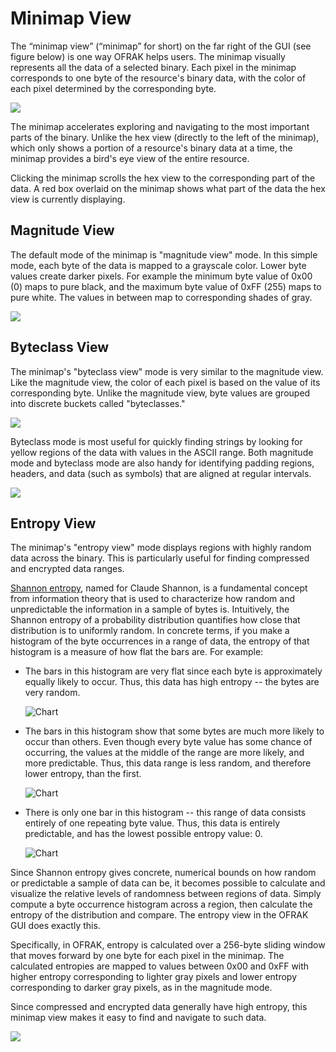 # Minimap View

The “minimap view” (“minimap” for short) on the far right of the GUI (see
figure below) is one way OFRAK helps users. The minimap visually represents all
the data of a selected binary. Each pixel in the minimap corresponds to one
byte of the resource's binary data, with the color of each pixel determined by
the corresponding byte.

![](assets/image4.png)

The minimap accelerates exploring and navigating to the most important parts of
the binary. Unlike the hex view (directly to the left of the minimap), which
only shows a portion of a resource's binary data at a time, the minimap
provides a bird's eye view of the entire resource. 

Clicking the minimap scrolls the hex view to the corresponding part of the
data. A red box overlaid on the minimap shows what part of the data the hex
view is currently displaying.

## Magnitude View

The default mode of the minimap is "magnitude view" mode. In this simple mode,
each byte of the data is mapped to a grayscale color. Lower byte values create
darker pixels. For example the minimum byte value of 0x00 (0) maps to pure
black, and the maximum byte value of 0xFF (255) maps to pure white. The values
in between map to corresponding shades of gray.

![](assets/image6.png)

## Byteclass View

The minimap's "byteclass view" mode is very similar to the magnitude view. Like
the magnitude view, the color of each pixel is based on the value of its
corresponding byte. Unlike the magnitude view, byte values are grouped into
discrete buckets called "byteclasses."

![](assets/image7.png)

Byteclass mode is most useful for quickly finding strings by looking for yellow
regions of the data with values in the ASCII range. Both magnitude mode and
byteclass mode are also handy for identifying padding regions, headers, and
data (such as symbols) that are aligned at regular intervals.

![](assets/image5.png)

## Entropy View 

The minimap's "entropy view" mode displays regions with highly random data
across the binary. This is particularly useful for finding compressed and
encrypted data ranges.

[Shannon entropy](https://en.wikipedia.org/wiki/Entropy_(information_theory)),
named for Claude Shannon, is a fundamental concept from information theory that
is used to characterize how random and unpredictable the information in a
sample of bytes is. Intuitively, the Shannon entropy of a probability
distribution quantifies how close that distribution is to uniformly random. In
concrete terms, if you make a histogram of the byte occurrences in a range of
data, the entropy of that histogram is a measure of how flat the bars are. For
example:
- The bars in this histogram are very flat since each byte is approximately
  equally likely to occur. Thus, this data has high entropy -- the bytes are
  very random.

  ![Chart](assets/image2.png)
- The bars in this histogram show that some bytes are much more likely to occur
  than others. Even though every byte value has some chance of occurring, the
  values at the middle of the range are more likely, and more predictable.
  Thus, this data range is less random, and therefore lower entropy, than the
  first.

  ![Chart](assets/image1.png)
- There is only one bar in this histogram -- this range of data consists
  entirely of one repeating byte value. Thus, this data is entirely
  predictable, and has the lowest possible entropy value: 0.

  ![Chart](assets/image3.png)

Since Shannon entropy gives concrete, numerical bounds on how random or
predictable a sample of data can be, it becomes possible to calculate and
visualize the relative levels of randomness between regions of data. Simply
compute a byte occurrence histogram across a region, then calculate the entropy
of the distribution and compare. The entropy view in the OFRAK GUI does exactly
this.

Specifically, in OFRAK, entropy is calculated over a 256-byte sliding window
that moves forward by one byte for each pixel in the minimap. The calculated
entropies are mapped to values between 0x00 and 0xFF with higher entropy
corresponding to lighter gray pixels and lower entropy corresponding to darker
gray pixels, as in the magnitude mode.

Since compressed and encrypted data generally have high entropy, this minimap
view makes it easy to find and navigate to such data.

![](assets/image25.png)
